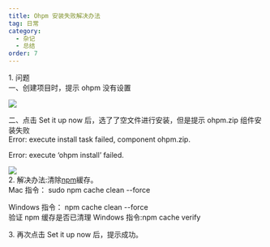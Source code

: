 ```yaml
---
title: Ohpm 安装失败解决办法
tag: 日常
category:
  - 杂记
  - 总结
order: 7
---
```


1\. 问题  
一、创建项目时，提示 ohpm 没有设置

![](https://img-blog.csdnimg.cn/direct/14a75792e35c4afd9b01994062dcc8a5.png)

二、点击 Set it up now 后，选了了空文件进行安装，但是提示 ohpm.zip 组件安装失败  
Error: execute install task failed, component ohpm.zip.

Error: execute ‘ohpm install’ failed.

![](https://img-blog.csdnimg.cn/direct/d992c2c59d12415785159076d6c230c3.png)  
2\. 解决办法:清除[npm](https://so.csdn.net/so/search?q=npm&spm=1001.2101.3001.7020)緩存。  
Mac 指令： sudo npm cache clean --force

Windows 指令： npm cache clean --force  
验证 npm 缓存是否已清理 Windows 指令:npm cache verify

3\. 再次点击 Set it up now 后，提示成功。
